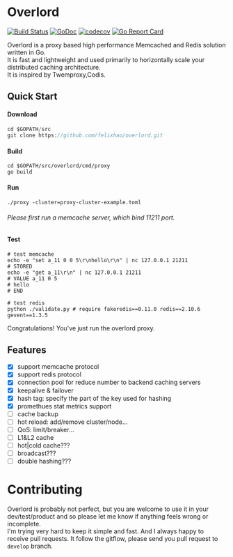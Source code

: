 # Overlord 
[![Build Status](https://travis-ci.org/felixhao/overlord.svg?branch=master)](https://travis-ci.org/felixhao/overlord) 
[![GoDoc](http://godoc.org/github.com/felixhao/overlord/proxy?status.svg)](http://godoc.org/github.com/felixhao/overlord/proxy) 
[![codecov](https://codecov.io/gh/felixhao/overlord/branch/master/graph/badge.svg)](https://codecov.io/gh/felixhao/overlord)
[![Go Report Card](https://goreportcard.com/badge/github.com/felixhao/overlord)](https://goreportcard.com/report/github.com/felixhao/overlord)


Overlord is a proxy based high performance Memcached and Redis solution written in Go.  
It is fast and lightweight and used primarily to horizontally scale your distributed caching architecture.  
It is inspired by Twemproxy,Codis.  

## Quick Start

#### Download

```go
cd $GOPATH/src
git clone https://github.com/felixhao/overlord.git
```

#### Build

```shell
cd $GOPATH/src/overlord/cmd/proxy
go build
```

#### Run

```shell
./proxy -cluster=proxy-cluster-example.toml
```
###### Please first run a memcache server, which bind 11211 port.

#### Test

```shell
# test memcache
echo -e "set a_11 0 0 5\r\nhello\r\n" | nc 127.0.0.1 21211
# STORED
echo -e "get a_11\r\n" | nc 127.0.0.1 21211
# VALUE a_11 0 5
# hello
# END

# test redis
python ./validate.py # require fakeredis==0.11.0 redis==2.10.6 gevent==1.3.5
```

Congratulations! You've just run the overlord proxy.

## Features

- [x] support memcache protocol
- [x] support redis protocol
- [x] connection pool for reduce number to backend caching servers
- [x] keepalive & failover
- [x] hash tag: specify the part of the key used for hashing
- [x] promethues stat metrics support
- [ ] cache backup
- [ ] hot reload: add/remove cluster/node...
- [ ] QoS: limit/breaker...
- [ ] L1&L2 cache
- [ ] hot|cold cache???
- [ ] broadcast???
- [ ] double hashing???

# Contributing

Overlord is probably not perfect, but you are welcome to use it in your dev/test/product and so please let me know if anything feels wrong or incomplete.  
I'm trying very hard to keep it simple and fast. And I always happy to receive pull requests. It follow the gitflow, please send you pull request to `develop` branch.  
